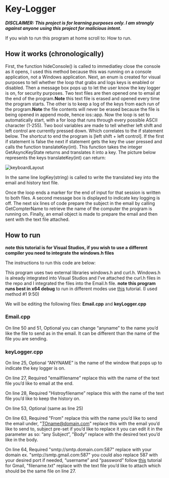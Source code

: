 # Key-Logger
***DISCLAIMER: This project is for learning purposes only. I am strongly against anyone using this project for malicious intent.***

If you wish to run this program at home scroll to: How to run.

## How it works (chronologically)
  First, the function hideConsole() is called to immediatley close the console as it opens, I used this method because this was running on a console application, not a Windows application. Next, an enum is created for visual purposes to tell whether the loop that grabs and logs keys is enabled or disabled. Then a message box pops up to let the user know the key logger is on, for security purposes. Two text files are then opened one to email at the end of the program.**Note** this text file is erased and opened every time the program starts. The other is to keep a log of the keys from each run of the program.**Note** the file contents will never be erased because the file is being opened in append mode, hence ios::app.
  Now the loop is set to automatically start, with a for loop that runs through every possible ASCII character (1-255). Two bool variables are made to tell whether left shift and left control are currently pressed down. Which correlates to the if statement below. The shortcut to end the program is [left shift + left control]. If the first if statement is false the next if statement gets the key the user pressed and calls the function translateKey(int). This function takes the integer GetAsyncKeyState returns and translates it into a key. The picture below represents the keys translateKey(int) can return:

![keyboardLayout](https://github.com/Julian-Cto/Key-Logger/assets/166642280/c4cfac10-3687-4ce1-a73c-096df6f945ec)

In the same line logKey(string) is called to write the translated key into the email and history text file.

Once the loop ends a marker for the end of input for that session is written to both files. A second message box is displayed to indicate key logging is off. The next six lines of code prepare the subject in the email by calling GetCompterName to retrieve the name of the computer the program is running on. Finally, an email object is made to prepare the email and then sent with the text file attached.
 
## How to run
**note this tutorial is for Visual Studios, if you wish to use a different compiler you need to integrate the windows.h files**

The instructions to run this code are below:

This program uses two external libraries windows.h and curl.h. Windows.h is already integrated into Visual Studios and I’ve attached the curl.h files in the repo and I integrated the files into the Email.h file. 
**note this program runs best in x64 debug** to run in different modes use [this](https://www.youtube.com/watch?v=q_mXVZ6VJs4&t=790s) tutorial. (I used method #1 9:50)

We will be editing the following files: **Email.cpp** and **keyLogger.cpp**

### Email.cpp

On line 50 and 51, Optional you can change “anyname” to the name you’d like the file to send as in the email. It can be different than the name of the file you are sending.

### keyLogger.cpp

On line 25, Optional “ANYNAME” is the name of the window that pops up to indicate the key logger is on.

On line 27, Required "emailfilename” replace this with the name of the text file you’d like to email at the end.

On line 28, Required "Histroyfilename” replace this with the name of the text file you’d like to keep the history on.
 
On line 53, Optional (same as line 25)

On line 63, Required "From" replace this with the name you’d like to send the email under, "TOname@domain.com" replace this with the email you’d like to send to, subject pre-set if you’d like to replace it you can edit it in the parameter as so: “any Subject”, "Body" replace with the desired text you’d like in the body.

On line 64, Required "smtp://smtp.domain.com:587" replace with your domain ex. "smtp://smtp.gmail.com:587" you could also replace 587 with your desired port if needed, “username” and “password” follow [this](https://support.google.com/mail/answer/185833?hl=en) tutorial for Gmail, "filename.txt" replace with the text file you’d like to attach which should be the same file on line 27.
